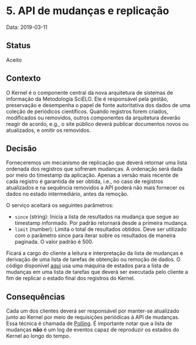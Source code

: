 # 5. API de mudanças e replicação

Data: 2019-03-11

## Status

Aceito

## Contexto

O Kernel é o componente central da nova arquitetura de sistemas de
informação da Metodologia SciELO. Ele é responsável pela gestão, preservação e
desempenha o papel de fonte autoritativa dos dados de uma coleção de periódicos
científicos. Quando registros forem criados, modificados ou removidos, outros
componentes da arquitetura deverão reagir de acordo, e.g., o site público deverá
publicar documentos novos ou atualizados, e omitir os removidos.


## Decisão

Forneceremos um mecanismo de replicação que deverá retornar uma lista ordenada
dos registros que sofreram mudanças. A ordenação será dada por meio do timestamp
da aplicação. Apenas a versão mais recente de cada registro é garantida de ser
obtida, i.e., no caso de registros atualizados e na sequência removidos a API
poderá não mais fornecer os dados no estado intermediário, antes da remoção.


O serviço aceitará os seguintes parâmetros:

* `since` (string): Inicia a lista de resultados na mudança que segue
ao timestamp informado. Por padrão retornará desde a primeira mudança.
* `limit` (number): Limita o total de resultados obtidos. Deve ser utilizado
com o parâmetro since para iterar sobre os resultados de maneira paginada.
O valor padrão é 500.

Ficará a cargo do cliente a leitura e interpretação da lista de mudanças e
derivação de uma lista de tarefas de obtenção ou remoção de dados. O código
disponível [aqui](https://gist.github.com/gustavofonseca/363272c3745fa73ac32fe5ac673b783e)
usa uma máquina de estados para a lista de mudanças em uma lista de tarefas que
deverá ser executada pelo cliente a fim de replicar o estado final dos registros
do Kernel.

## Consequências

Cada um dos clientes deverá ser responsável por manter-se atualizado junto ao
Kernel por meio de requisições periódicas à API de mudanças. Essa técnica é
chamada de [Polling](https://en.wikipedia.org/wiki/Polling_(computer_science)).
É importante notar que a lista de mudanças **não** é um log de eventos capaz de
reproduzir os estados do Kernel ao longo do tempo. 
